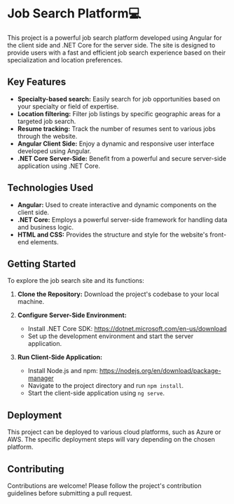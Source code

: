 # Job Search Platform💻

This project is a powerful job search platform developed using Angular for the client side and .NET Core for the server side. The site is designed to provide users with a fast and efficient job search experience based on their specialization and location preferences.

## Key Features

* **Specialty-based search:** Easily search for job opportunities based on your specialty or field of expertise.
* **Location filtering:** Filter job listings by specific geographic areas for a targeted job search.
* **Resume tracking:** Track the number of resumes sent to various jobs through the website.
* **Angular Client Side:** Enjoy a dynamic and responsive user interface developed using Angular.
* **.NET Core Server-Side:** Benefit from a powerful and secure server-side application using .NET Core.

## Technologies Used

* **Angular:** Used to create interactive and dynamic components on the client side.
* **.NET Core:** Employs a powerful server-side framework for handling data and business logic.
* **HTML and CSS:** Provides the structure and style for the website's front-end elements.

## Getting Started

To explore the job search site and its functions:

1. **Clone the Repository:** Download the project's codebase to your local machine.

2. **Configure Server-Side Environment:**

   * Install .NET Core SDK: https://dotnet.microsoft.com/en-us/download
   * Set up the development environment and start the server application.

3. **Run Client-Side Application:**

   * Install Node.js and npm: https://nodejs.org/en/download/package-manager
   * Navigate to the project directory and run `npm install`.
   * Start the client-side application using `ng serve`.

## Deployment

This project can be deployed to various cloud platforms, such as Azure or AWS. The specific deployment steps will vary depending on the chosen platform.

## Contributing

Contributions are welcome! Please follow the project's contribution guidelines before submitting a pull request.

